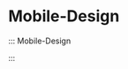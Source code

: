 <!--
 * @abstract: JianJie
 * @version: 0.0.1
 * @Author: bhabgs
 * @Date: 2019-11-26 16:23:56
 * @LastEditors: bhabgs
 * @LastEditTime: 2019-11-26 16:24:26
 -->

# Mobile-Design

::: Mobile-Design

:::

